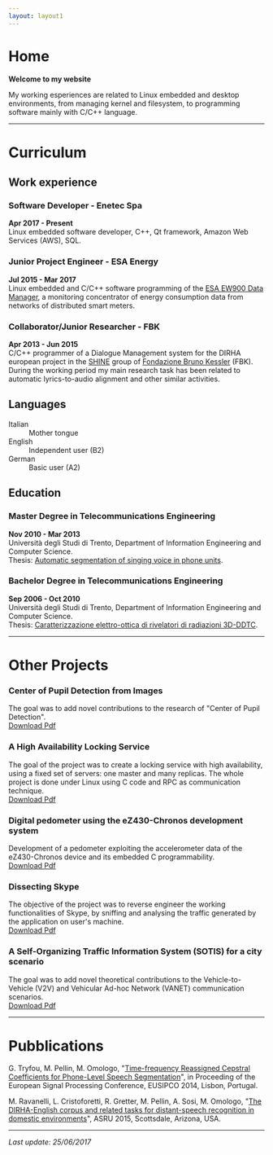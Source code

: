 ```yaml
---
layout: layout1
---
```


# [](#home)Home

**Welcome to my website**

My working esperiences are related to Linux embedded and desktop environments, from managing kernel and filesystem, to programming software mainly with C/C++ language.

* * *

# [](#curriculum)Curriculum

## [](#work_experience)Work experience

### Software Developer - Enetec Spa
**Apr 2017 - Present**  
Linux embedded software developer, C++, Qt framework, Amazon Web Services (AWS), SQL.

### Junior Project Engineer - ESA Energy
**Jul 2015 - Mar 2017**  
Linux embedded and C/C++ software programming of the [ESA EW900 Data Manager](https://www.esa-automation.com/en/products/smart-meter/ew900/), a monitoring concentrator of energy consumption data from networks of distributed smart meters.

### Collaborator/Junior Researcher - FBK
**Apr 2013 - Jun 2015**  
C/C++ programmer of a Dialogue Management system for the DIRHA european project in the [SHINE](http://shine.fbk.eu/) group of [Fondazione Bruno Kessler](http://www.fbk.eu/) (FBK). During the working period my main research task has been related to automatic lyrics-to-audio alignment and other similar activities.

## [](#languages)Languages

<dl>
<dt>Italian</dt>
<dd>Mother tongue</dd>
<dt>English</dt>
<dd>Independent user (B2)</dd>
<dt>German</dt>
<dd>Basic user (A2)</dd>
</dl>

## [](#education)Education

### Master Degree in Telecommunications Engineering
**Nov 2010 - Mar 2013**  
Università degli Studi di Trento, Department of Information Engineering and Computer Science. <br />
Thesis: [Automatic segmentation of singing voice in phone units](http://www5.unitn.it/Biblioteca/it/Web/RichiestaConsultazioneTesi/351817).

### Bachelor Degree in Telecommunications Engineering
**Sep 2006 - Oct 2010**  
Università degli Studi di Trento, Department of Information Engineering and Computer Science. <br />
Thesis: [Caratterizzazione elettro-ottica di rivelatori di radiazioni 3D-DDTC](http://www.infn.it/thesis/PDF/getfile.php?filename=5003-Pellin-triennale.pdf).

* * *

# [](#projects)Other Projects

### Center of Pupil Detection from Images
The goal was to add novel contributions to the research of "Center of Pupil Detection".  
[Download Pdf](http://docs.wixstatic.com/ugd/3db9ba_074e16bbef0d40b7aeb86edf5e0ece5d.pdf)

### A High Availability Locking Service
The goal of the project was to create a locking service with high availability, using a fixed set of servers: one master and many replicas. The whole project is done under Linux using C code and RPC as communication technique.  
[Download Pdf](http://docs.wixstatic.com/ugd/3db9ba_ce25597a55f74cc49a795f8bb07f6265.pdf)

### Digital pedometer using the eZ430-Chronos development system
Development of a pedometer exploiting the accelerometer data of the eZ430-Chronos device and its embedded C programmability.  
[Download Pdf](http://docs.wixstatic.com/ugd/3db9ba_02d21e071ef640fb990e50f8a35560a4.pdf)

### Dissecting Skype
The objective of the project was to reverse engineer the working functionalities of Skype, by sniffing and analysing the traffic generated by the application on user's machine.  
[Download Pdf](http://docs.wixstatic.com/ugd/3db9ba_35b7a491f8b14d809dc259a8d4ebbea5.pdf)

### A Self-Organizing Traffic Information System (SOTIS) for a city scenario
The goal was to add novel theoretical contributions to the Vehicle-to-Vehicle (V2V) and Vehicular Ad-hoc Network (VANET) communication scenarios.  
[Download Pdf](http://docs.wixstatic.com/ugd/3db9ba_1979971f3b21448db8f8f623d0bb6425.pdf)

* * *

# [](#pubblications)Pubblications

G. Tryfou, M. Pellin, M. Omologo, "[Time-frequency Reassigned Cepstral Coefficients for Phone-Level Speech Segmentation](http://www.eurasip.org/Proceedings/Eusipco/Eusipco2014/HTML/papers/1569923161.pdf)", in Proceeding of the European Signal Processing Conference, EUSIPCO 2014, Lisbon, Portugal.

M. Ravanelli, L. Cristoforetti, R. Gretter, M. Pellin, A. Sosi, M. Omologo, "[The DIRHA-English corpus and related tasks for distant-speech recognition in domestic environments](http://ieeexplore.ieee.org/document/7404805/)", ASRU 2015, Scottsdale, Arizona, USA.

* * *

_Last update: 25/06/2017_
